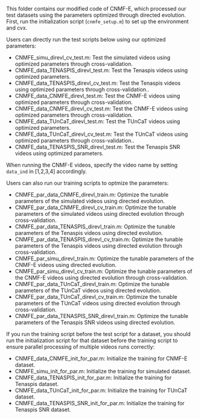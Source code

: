 This folder contains our modified code of CNMF-E, which processed our test datasets using the parameters optimized through directed evolution. First, run the initialization script (`cnmfe_setup.m`) to set up the environment and cvx. 

Users can directly run the test scripts below using our optimized parameters:
* CNMFE_simu_direvl_cv_test.m: Test the simulated videos using optimized parameters through cross-validation.
* CNMFE_data_TENASPIS_direvl_test.m: Test the Tenaspis videos using optimized parameters.
* CNMFE_data_TENASPIS_direvl_cv_test.m: Test the Tenaspis videos using optimized parameters through cross-validation..
* CNMFE_data_CNMFE_direvl_test.m: Test the CNMF-E videos using optimized parameters through cross-validation.
* CNMFE_data_CNMFE_direvl_cv_test.m: Test the CNMF-E videos using optimized parameters through cross-validation.
* CNMFE_data_TUnCaT_direvl_test.m: Test the TUnCaT videos using optimized parameters.
* CNMFE_data_TUnCaT_direvl_cv_test.m: Test the TUnCaT videos using optimized parameters through cross-validation..
* CNMFE_data_TENASPIS_SNR_direvl_test.m: Test the Tenaspis SNR videos using optimized parameters.

When running the CNMF-E videos, specify the video name by setting `data_ind` in [1,2,3,4] accordingly. 

Users can also run our training scripts to optmize the parameters:
* CNMFE_par_data_CNMFE_direvl_train.m: Optimize the tunable parameters of the simulated videos using directed evolution. 
* CNMFE_par_data_CNMFE_direvl_cv_train.m: Optimize the tunable parameters of the simulated videos using directed evolution through cross-validation. 
* CNMFE_par_data_TENASPIS_direvl_train.m: Optimize the tunable parameters of the Tenaspis videos using directed evolution. 
* CNMFE_par_data_TENASPIS_direvl_cv_train.m: Optimize the tunable parameters of the Tenaspis videos using directed evolution through cross-validation. 
* CNMFE_par_simu_direvl_train.m: Optimize the tunable parameters of the CNMF-E videos using directed evolution. 
* CNMFE_par_simu_direvl_cv_train.m: Optimize the tunable parameters of the CNMF-E videos using directed evolution through cross-validation. 
* CNMFE_par_data_TUnCaT_direvl_train.m: Optimize the tunable parameters of the TUnCaT videos using directed evolution. 
* CNMFE_par_data_TUnCaT_direvl_cv_train.m: Optimize the tunable parameters of the TUnCaT videos using directed evolution through cross-validation. 
* CNMFE_par_data_TENASPIS_SNR_direvl_train.m: Optimize the tunable parameters of the Tenaspis SNR videos using directed evolution. 

If you run the training script before the test script for a dataset, you should run the initialization script for that dataset before the training script to ensure parallel processing of multiple videos runs correctly:
* CNMFE_data_CNMFE_init_for_par.m: Initialize the training for CNMF-E dataset.
* CNMFE_simu_init_for_par.m: Initialize the training for simulated dataset.
* CNMFE_data_TENASPIS_init_for_par.m: Initialize the training for Tenaspis dataset.
* CNMFE_data_TUnCaT_init_for_par.m: Initialize the training for TUnCaT dataset.
* CNMFE_data_TENASPIS_SNR_init_for_par.m: Initialize the training for Tenaspis SNR dataset.
